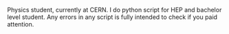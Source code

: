 Physics student, currently at CERN. 
I do python script for HEP and bachelor level student. 
Any errors in any script is fully intended to check if you paid attention. 
<!---
scilano/scilano is a ✨ special ✨ repository because its `README.md` (this file) appears on your GitHub profile.
You can click the Preview link to take a look at your changes.
--->
